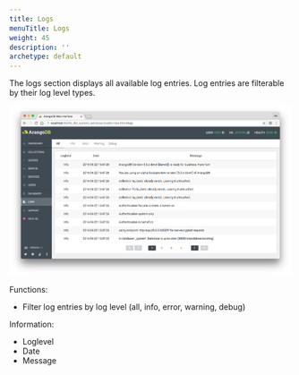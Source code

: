 ```yaml
---
title: Logs
menuTitle: Logs
weight: 45
description: ''
archetype: default
---
```

The logs section displays all available log entries. Log entries are filterable by
their log level types.

![Logs](../../../images/logsView.png)

Functions:

 - Filter log entries by log level (all, info, error, warning, debug)

Information:

 - Loglevel
 - Date
 - Message
